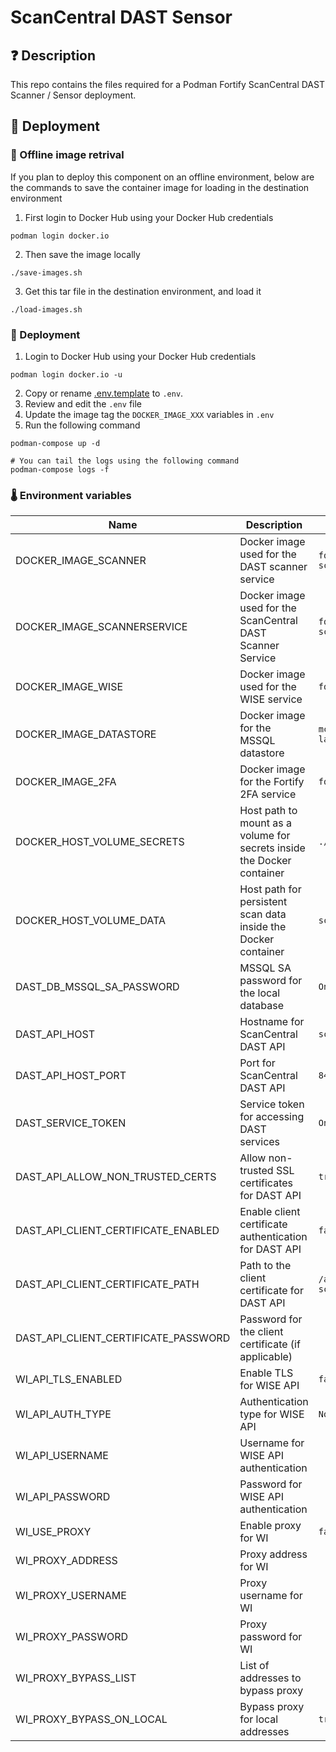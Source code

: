 # ScanCentral DAST Sensor
## ❓ Description

This repo contains the files required for a Podman Fortify ScanCentral DAST Scanner / Sensor deployment.

## 🎉 Deployment

### 🐳 Offline image retrival

If you plan to deploy this component on an offline environment, below are the commands to save the container image for loading in the destination environment
1. First login to Docker Hub using your Docker Hub credentials
```
podman login docker.io
```
2. Then save the image locally
```
./save-images.sh
```
3. Get this tar file in the destination environment, and load it
```
./load-images.sh
```


### 🐳 Deployment

1. Login to Docker Hub using your Docker Hub credentials
```
podman login docker.io -u
```

2. Copy or rename [.env.template](.env.template) to `.env`. 
3. Review and edit the `.env` file
4. Update the image tag the `DOCKER_IMAGE_XXX` variables in `.env`
5. Run the following command
```
podman-compose up -d

# You can tail the logs using the following command
podman-compose logs -f
```

### 🌡️ Environment variables
| Name                                   | Description                                                                                     | Example                                                   |
|----------------------------------------|-------------------------------------------------------------------------------------------------|-----------------------------------------------------------|
| DOCKER_IMAGE_SCANNER                  | Docker image used for the DAST scanner service                                                | `fortifydocker/dast-scanner:25.2.ubi.9`                 |
| DOCKER_IMAGE_SCANNERSERVICE           | Docker image used for the ScanCentral DAST Scanner Service                                    | `fortifydocker/scancentral-dast-scannerservice:25.2.ubi.9` |
| DOCKER_IMAGE_WISE                     | Docker image used for the WISE service                                                        | `fortifydocker/wise:25.2.ubi.9`                         |
| DOCKER_IMAGE_DATASTORE                | Docker image for the MSSQL datastore                                                          | `mcr.microsoft.com/mssql/server:2022-latest`            |
| DOCKER_IMAGE_2FA                      | Docker image for the Fortify 2FA service                                                      | `fortifydocker/fortify-2fa:25.2.ubi.9`                  |
| DOCKER_HOST_VOLUME_SECRETS            | Host path to mount as a volume for secrets inside the Docker container                        | `./volumes/secrets`                                      |
| DOCKER_HOST_VOLUME_DATA               | Host path for persistent scan data inside the Docker container                                | `scandata`                                               |
| DAST_DB_MSSQL_SA_PASSWORD             | MSSQL SA password for the local database                                                      | `One4All@1234`                                           |
| DAST_API_HOST                         | Hostname for ScanCentral DAST API                                                             | `scancentral-dast-api`                                   |
| DAST_API_HOST_PORT                    | Port for ScanCentral DAST API                                                                 | `8443`                                                   |
| DAST_SERVICE_TOKEN                    | Service token for accessing DAST services                                                     | `One4All@1234`                                           |
| DAST_API_ALLOW_NON_TRUSTED_CERTS      | Allow non-trusted SSL certificates for DAST API                                               | `true`                                                   |
| DAST_API_CLIENT_CERTIFICATE_ENABLED   | Enable client certificate authentication for DAST API                                         | `false`                                                  |
| DAST_API_CLIENT_CERTIFICATE_PATH      | Path to the client certificate for DAST API                                                   | `/app/secrets/certificates/dast-scanner-api-client-certificate` |
| DAST_API_CLIENT_CERTIFICATE_PASSWORD  | Password for the client certificate (if applicable)                                           |                                                 |
| WI_API_TLS_ENABLED                    | Enable TLS for WISE API                                                                       | `false`                                                  |
| WI_API_AUTH_TYPE                      | Authentication type for WISE API                                                              | `None`                                                   |
| WI_API_USERNAME                       | Username for WISE API authentication                                                          |                                                 |
| WI_API_PASSWORD                       | Password for WISE API authentication                                                          |                                                 |
| WI_USE_PROXY                          | Enable proxy for WI                                                                           | `false`                                                  |
| WI_PROXY_ADDRESS                      | Proxy address for WI                                                                          |                                                 |
| WI_PROXY_USERNAME                     | Proxy username for WI                                                                         |                                                 |
| WI_PROXY_PASSWORD                     | Proxy password for WI                                                                         |                                                 |
| WI_PROXY_BYPASS_LIST                  | List of addresses to bypass proxy                                                             |                                                 |
| WI_PROXY_BYPASS_ON_LOCAL              | Bypass proxy for local addresses                                                              | `true`                                                   |
